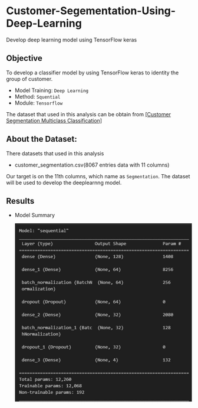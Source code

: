 # Customer-Segementation-Using-Deep-Learning
Develop deep learning model using TensorFlow keras

## Objective
To develop a classifier model by using TensorFlow keras to identity the group of customer.
- Model Training: `Deep Learning`
- Method: `Squential`
- Module: `Tensorflow`

The dataset that used in this analysis can be obtain from [[Customer Segmentation
Multiclass Classification]](https://data.mendeley.com/datasets/5y9wdsg2zt/2)

## About the Dataset:
There datasets that used in this analysis
- customer_segmentation.csv(8067 entries data with 11 columns)

Our target is on the 11th columns, which name as `Segmentation`. The dataset will be used to develop the deeplearnng model.

## Results
- Model Summary
  <p align="center">
  <img src="Images/model summary.jpg" alt="Model Summary">
</p>

